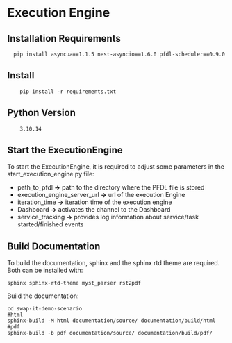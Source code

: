 # Execution Engine

## Installation Requirements
```
  pip install asyncua==1.1.5 nest-asyncio==1.6.0 pfdl-scheduler==0.9.0
```
## Install

```
    pip install -r requirements.txt
```

## Python Version

```
    3.10.14
```

## Start the ExecutionEngine

To start the ExecutionEngine, it is required to adjust some parameters in the start_execution_engine.py file:
- path_to_pfdl **->** path to the directory where the PFDL file is stored
- execution_engine_server_url **->** url of the execution Engine
- iteration_time **->** iteration time of the execution engine
- Dashboard **->** activates the channel to the Dashboard
- service_tracking **->** provides log information about service/task started/finished events
  
## Build Documentation

To build the documentation, sphinx and the sphinx rtd theme are required. Both can be installed with:

    sphinx sphinx-rtd-theme myst_parser rst2pdf

Build the documentation:

    cd swap-it-demo-scenario
    #html
    sphinx-build -M html documentation/source/ documentation/build/html
    #pdf
    sphinx-build -b pdf documentation/source/ documentation/build/pdf/
